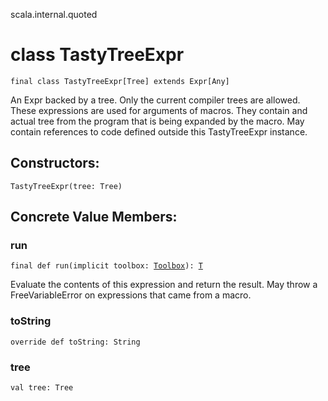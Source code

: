 scala.internal.quoted
# class TastyTreeExpr

<pre><code class="language-scala" >final class TastyTreeExpr[Tree] extends Expr[Any]</pre></code>
An Expr backed by a tree. Only the current compiler trees are allowed.
These expressions are used for arguments of macros. They contain and actual tree
from the program that is being expanded by the macro.
May contain references to code defined outside this TastyTreeExpr instance.

## Constructors:
<pre><code class="language-scala" >TastyTreeExpr(tree: Tree)</pre></code>

## Concrete Value Members:
### run
<pre><code class="language-scala" >final def run(implicit toolbox: <a href="../../quoted/Toolbox.md">Toolbox</a>): <a href="../../quoted/Expr.md#T">T</a></pre></code>
Evaluate the contents of this expression and return the result.
May throw a FreeVariableError on expressions that came from a macro.

### toString
<pre><code class="language-scala" >override def toString: String</pre></code>

### tree
<pre><code class="language-scala" >val tree: Tree</pre></code>


